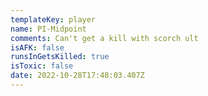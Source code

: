 ```yaml
---
templateKey: player
name: PI-Midpoint
comments: Can't get a kill with scorch ult
isAFK: false
runsInGetsKilled: true
isToxic: false
date: 2022-10-28T17:48:03.407Z
---
```


